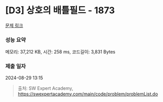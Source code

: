 # [D3] 상호의 배틀필드 - 1873 

[문제 링크](https://swexpertacademy.com/main/code/problem/problemDetail.do?contestProbId=AV5LyE7KD2ADFAXc) 

### 성능 요약

메모리: 37,212 KB, 시간: 258 ms, 코드길이: 3,831 Bytes

### 제출 일자

2024-08-29 13:15



> 출처: SW Expert Academy, https://swexpertacademy.com/main/code/problem/problemList.do